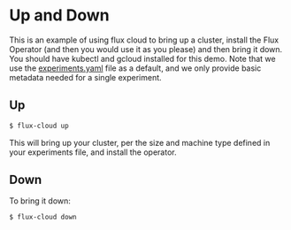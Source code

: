 # Up and Down

This is an example of using flux cloud to bring up a cluster, install the Flux Operator
(and then you would use it as you please) and then bring it down.
You should have kubectl and gcloud installed for this demo. Note that
we use the [experiments.yaml](experiments.yaml) file as a default,
and we only provide basic metadata needed for a single experiment.

## Up

```bash
$ flux-cloud up
```

This will bring up your cluster, per the size and machine type defined
in your experiments file, and install the operator.

## Down

To bring it down:

```bash
$ flux-cloud down
```
